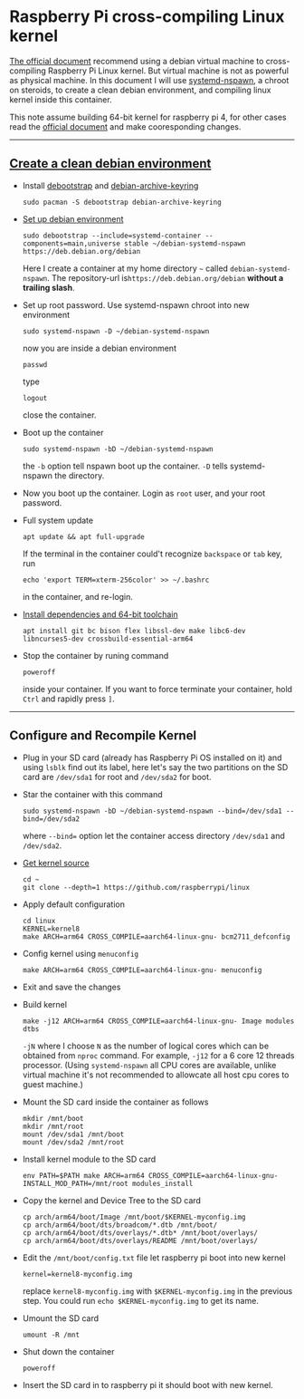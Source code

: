 # Raspberry Pi cross-compiling Linux kernel

[The official document](https://www.raspberrypi.org/documentation/computers/linux_kernel.html#cross-compiling-the-kernel)
recommend using a debian virtual machine to cross-compiling Raspberry Pi Linux kernel.
But virtual machine is not as powerful as physical machine.
In this document I will use [systemd-nspawn](https://wiki.archlinux.org/title/Systemd-nspawn), a chroot on steroids, to create a clean debian environment,
and compiling linux kernel inside this container.

This note assume building 64-bit kernel for raspberry pi 4, for other cases read the [official document](https://www.raspberrypi.org/documentation/computers/linux_kernel.html#cross-compiling-the-kernel) and make cooresponding changes.

___

## [Create a clean debian environment](https://wiki.archlinux.org/title/Systemd-nspawn#Create_a_Debian_or_Ubuntu_environment)
- Install [debootstrap](https://archlinux.org/packages/?name=debootstrap) and [debian-archive-keyring](https://archlinux.org/packages/?name=debian-archive-keyring)
    ```
    sudo pacman -S debootstrap debian-archive-keyring
    ```
- [Set up debian environment](https://wiki.archlinux.org/title/Systemd-nspawn#Create_a_Debian_or_Ubuntu_environment)
    ```
    sudo debootstrap --include=systemd-container --components=main,universe stable ~/debian-systemd-nspawn https://deb.debian.org/debian
    ```
    Here I create a container at my home directory `~` called `debian-systemd-nspawn`.
    The repository-url is`https://deb.debian.org/debian` __without a trailing slash__.
- Set up root password. Use systemd-nspawn chroot into new environment
    ```
    sudo systemd-nspawn -D ~/debian-systemd-nspawn
    ```
    now you are inside a debian environment
    ```
    passwd
    ```
    type
    ```
    logout
    ```
    close the container.
    
- Boot up the container
    ```
    sudo systemd-nspawn -bD ~/debian-systemd-nspawn 
    ```
    the `-b` option tell nspawn boot up the container. `-D` tells systemd-nspawn the directory.
- Now you boot up the container. Login as `root` user, and your root password. 
- Full system update
    ```
    apt update && apt full-upgrade
    ```
    
    If the terminal in the container could't recognize `backspace` or `tab` key, run
    ```
    echo 'export TERM=xterm-256color' >> ~/.bashrc
    ```
    in the container, and re-login.  
    
- [Install dependencies and 64-bit toolchain](https://www.raspberrypi.org/documentation/computers/linux_kernel.html#install-required-dependencies-and-toolchain)
     ```
    apt install git bc bison flex libssl-dev make libc6-dev libncurses5-dev crossbuild-essential-arm64
    ```
    
- Stop the container by runing command
    ```
    poweroff
    ```
    inside your container.
    If you want to force terminate your container, hold `Ctrl` and rapidly press `]`.

___
## Configure and Recompile Kernel

- Plug in your SD card (already has Raspberry Pi OS installed on it) and using `lsblk` find out its label, here let's say the two partitions on the SD card are `/dev/sda1` for root and `/dev/sda2` for boot.

- Star the container with this command
    ```
    sudo systemd-nspawn -bD ~/debian-systemd-nspawn --bind=/dev/sda1 --bind=/dev/sda2
    ```
    where `--bind=` option let the container access directory `/dev/sda1` and `/dev/sda2`.
    
- [Get kernel source](https://www.raspberrypi.org/documentation/computers/linux_kernel.html#get-the-kernel-sources)
    ```
    cd ~
    git clone --depth=1 https://github.com/raspberrypi/linux
    ```
- Apply default configuration
    ```
    cd linux
    KERNEL=kernel8
    make ARCH=arm64 CROSS_COMPILE=aarch64-linux-gnu- bcm2711_defconfig
    ```

- Config kernel using `menuconfig`
    ```
    make ARCH=arm64 CROSS_COMPILE=aarch64-linux-gnu- menuconfig
    ```
- Exit and save the changes
- Build kernel
    ```
    make -j12 ARCH=arm64 CROSS_COMPILE=aarch64-linux-gnu- Image modules dtbs
    ```
    `-jN` where I choose `N` as the number of logical cores which can be obtained from `nproc` command.
    For example, `-j12` for a 6 core 12 threads processor.
    (Using `systemd-nspawn` all CPU cores are available, unlike virtual machine it's not recommended to allowcate all host cpu cores to guest machine.)

- Mount the SD card inside the container as follows
    ```
    mkdir /mnt/boot
    mkdir /mnt/root
    mount /dev/sda1 /mnt/boot
    mount /dev/sda2 /mnt/root
    ```
- Install kernel module to the SD card
    ```
    env PATH=$PATH make ARCH=arm64 CROSS_COMPILE=aarch64-linux-gnu- INSTALL_MOD_PATH=/mnt/root modules_install
    ```
- Copy the kernel and Device Tree to the SD card
    ```
    cp arch/arm64/boot/Image /mnt/boot/$KERNEL-myconfig.img
    cp arch/arm64/boot/dts/broadcom/*.dtb /mnt/boot/
    cp arch/arm64/boot/dts/overlays/*.dtb* /mnt/boot/overlays/
    cp arch/arm64/boot/dts/overlays/README /mnt/boot/overlays/
    ```
- Edit the `/mnt/boot/config.txt` file let raspberry pi boot into new kernel
    ```
    kernel=kernel8-myconfig.img
    ```
    replace `kernel8-myconfig.img` with `$KERNEL-myconfig.img` in the previous step.
    You could run `echo $KERNEL-myconfig.img` to get its name.
- Umount the SD card
    ```
    umount -R /mnt
    ```
- Shut down the container
    ```
    poweroff
    ```
 - Insert the SD card in to raspberry pi it should boot with new kernel.
